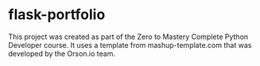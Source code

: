 # flask-portfolio

This project was created as part of the Zero to Mastery Complete Python Developer course. It uses a template from mashup-template.com that was developed by the Orson.io team.
